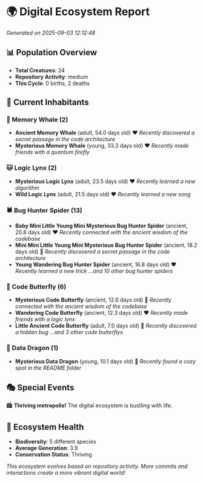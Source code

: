 # 🌍 Digital Ecosystem Report
*Generated on 2025-09-03 12:12:48*

## 📊 Population Overview
- **Total Creatures**: 24
- **Repository Activity**: medium
- **This Cycle**: 0 births, 2 deaths

## 👥 Current Inhabitants

### 🐋 Memory Whale (2)
- **Ancient Memory Whale** (adult, 54.0 days old) ❤️
  *Recently discovered a secret passage in the code architecture*
- **Mysterious Memory Whale** (young, 33.3 days old) ❤️
  *Recently made friends with a quantum firefly*

### 🐱 Logic Lynx (2)
- **Mysterious Logic Lynx** (adult, 23.5 days old) ❤️
  *Recently learned a new algorithm*
- **Wild Logic Lynx** (adult, 21.5 days old) ❤️
  *Recently learned a new song*

### 🕷️ Bug Hunter Spider (13)
- **Baby Mini Little Young Mini Mysterious Bug Hunter Spider** (ancient, 20.8 days old) ❤️
  *Recently connected with the ancient wisdom of the codebase*
- **Mini Mini Little Young Mini Mysterious Bug Hunter Spider** (ancient, 18.2 days old) 💛
  *Recently discovered a secret passage in the code architecture*
- **Young Wandering Bug Hunter Spider** (ancient, 16.8 days old) ❤️
  *Recently learned a new trick*
  *...and 10 other bug hunter spiders*

### 🦋 Code Butterfly (6)
- **Mysterious Code Butterfly** (ancient, 12.6 days old) 💛
  *Recently connected with the ancient wisdom of the codebase*
- **Wandering Code Butterfly** (ancient, 12.3 days old) ❤️
  *Recently made friends with a logic lynx*
- **Little Ancient Code Butterfly** (adult, 7.0 days old) 💛
  *Recently discovered a hidden bug*
  *...and 3 other code butterflys*

### 🐉 Data Dragon (1)
- **Mysterious Data Dragon** (young, 10.1 days old) 💛
  *Recently found a cozy spot in the README folder*

## 🎭 Special Events

🏙️ **Thriving metropolis!** The digital ecosystem is bustling with life.

## 🔬 Ecosystem Health
- **Biodiversity**: 5 different species
- **Average Generation**: 3.9
- **Conservation Status**: Thriving

*This ecosystem evolves based on repository activity. More commits and interactions create a more vibrant digital world!*